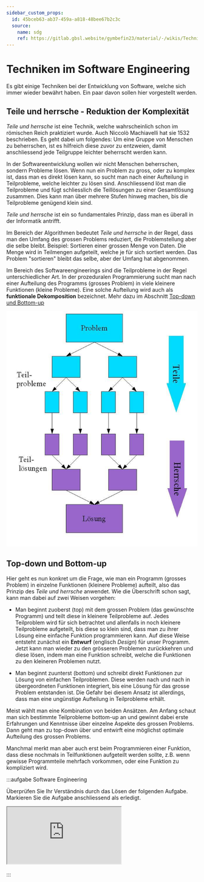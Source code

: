 ```yaml
---
sidebar_custom_props:
  id: 45bceb63-ab37-459a-a818-48bee67b2c3c
  source:
    name: sdg
    ref: https://gitlab.gbsl.website/gymbefin23/material/-/wikis/Techniken-im-Software-Engineering
---
```


# Techniken im Software Engineering
Es gibt einige Techniken bei der Entwicklung von Software, welche sich immer wieder bewährt haben. Ein paar davon sollen hier vorgestellt werden.

## Teile und herrsche - Reduktion der Komplexität

*Teile und herrsche* ist eine Technik, welche wahrscheinlich schon im römischen Reich praktiziert wurde. Auch Niccolò Machiavelli hat sie 1532 beschrieben. Es geht dabei um folgendes: Um eine Gruppe von Menschen zu beherrschen, ist es hilfreich diese zuvor zu entzweien, damit anschliessend jede Teilgruppe leichter beherrscht werden kann.

In der Softwareentwicklung wollen wir nicht Menschen beherrschen, sondern Probleme lösen. Wenn nun ein Problem zu gross, oder zu komplex ist, dass man es direkt lösen kann, so sucht man nach einer Aufteilung in Teilprobleme, welche leichter zu lösen sind. Anschliessend löst man die Teilprobleme und fügt schliesslich die Teillösungen zu einer Gesamtlösung zusammen. Dies kann man über mehrere Stufen hinweg machen, bis die Teilprobleme genügend klein sind.

*Teile und herrsche* ist ein so fundamentales Prinzip, dass man es überall in der Informatik antrifft.

Im Bereich der Algorithmen bedeutet *Teile und herrsche* in der Regel, dass man den Umfang des grossen Problems reduziert, die Problemstellung aber die selbe bleibt.
Beispiel: Sortieren einer grossen Menge von Daten. Die Menge wird in Teilmengen aufgeteilt, welche je für sich sortiert werden. Das Problem "sortieren" bleibt das selbe, aber der Umfang hat abgenommen.

Im Bereich des Softwareengineerings sind die Teilprobleme in der Regel unterschiedlicher Art. In der prozeduralen Programmierung sucht man nach einer Aufteilung des Programms (grosses Problem) in viele kleinere Funktionen (kleine Probleme). Eine solche Aufteilung wird auch als **funktionale Dekomposition** bezeichnet. Mehr dazu im Abschnitt [Top-down und Bottom-up](#top-down-und-bottom-up)

![](images/teile-und-herrsche.jpg)

## Top-down und Bottom-up
Hier geht es nun konkret um die Frage, wie man ein Programm (grosses Problem) in einzelne Funktionen (kleinere Probleme) aufteilt, also das Prinzip des *Teile und herrsche* anwendet. Wie die Überschrift schon sagt, kann man dabei auf zwei Weisen vorgehen:

- Man beginnt zuoberst (top) mit dem grossen Problem (das gewünschte Programm) und teilt diese in kleinere Teilprobleme auf. Jedes Teilproblem wird für sich betrachtet und allenfalls in noch kleinere Teilprobleme aufgeteilt, bis diese so klein sind, dass man zu ihrer Lösung eine einfache Funktion programmieren kann. Auf diese Weise entsteht zunächst ein **Entwurf** (englisch *Design*) für unser Programm. Jetzt kann man wieder zu den grösseren Problemen zurückkehren und diese lösen, indem man eine Funktion schreibt, welche die Funktionen zu den kleineren Problemen nutzt.

- Man beginnt zuunterst (bottom) und schreibt direkt Funktionen zur Lösung von einfachen Teilproblemen. Diese werden nach und nach in übergeordneten Funktionen integriert, bis eine Lösung für das grosse Problem entstanden ist. Die Gefahr bei diesem Ansatz ist allerdings, dass man eine ungünstige Aufteilung in Teilprobleme erhält.

Meist wählt man eine Kombination von beiden Ansätzen. Am Anfang schaut man sich bestimmte Teilprobleme bottom-up an und gewinnt dabei erste Erfahrungen und Kenntnisse über einzelne Aspekte des grossen Problems. Dann geht man zu top-down über und entwirft eine möglichst optimale Aufteilung des grossen Problems.

Manchmal merkt man aber auch erst beim Programmieren einer Funktion, dass diese nochmals in Teilfunktionen aufgeteilt werden sollte, z.B. wenn gewisse Programmteile mehrfach vorkommen, oder eine Funktion zu kompliziert wird.

:::aufgabe Software Engineering
<Answer type="state" webKey="a01ad3ca-4ff8-4380-8643-71c09930a1dd" />

Überprüfen Sie Ihr Verständnis durch das Lösen der folgenden Aufgabe. Markieren Sie die Aufgabe anschliessend als erledigt.

<iframe src="https://learningapps.org/watch?v=ph40mm0vn21" style={{border:'0px',width:'100%',height:'550px'}} allowFullScreen="true" webkitallowfullscreen="true" mozallowfullscreen="true"></iframe>

<Answer type="text" webKey="7eeee228-10b9-40bf-a334-f8ed16c4187c" placeholder="✍️ Notizen"/>

:::